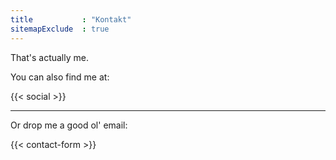 ```yaml
---
title           : "Kontakt"
sitemapExclude  : true
---
```


That's actually me.

You can also find me at:

{{< social >}}

---

Or drop me a good ol' email:

{{< contact-form >}}
